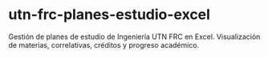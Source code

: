 # utn-frc-planes-estudio-excel
Gestión de planes de estudio de Ingeniería UTN FRC en Excel. Visualización de materias, correlativas, créditos y progreso académico.
